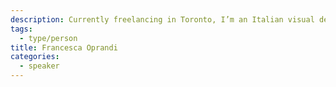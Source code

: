 ```yaml
---
description: Currently freelancing in Toronto, I’m an Italian visual designer with 4 years of experience in communication agencies. My background in law and my interest in human-centered design brought me to join the Law & Design CoLab, where I try to live the best of both worlds by working on projects promoting access to justice in Ontario.
tags:
  - type/person
title: Francesca Oprandi
categories:
  - speaker
---
```

